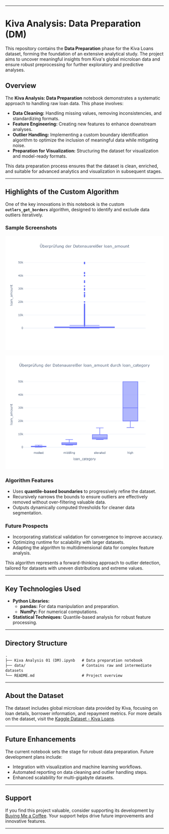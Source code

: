 
---

# Kiva Analysis: Data Preparation (DM)

This repository contains the **Data Preparation** phase for the Kiva Loans dataset, forming the foundation of an extensive analytical study. The project aims to uncover meaningful insights from Kiva's global microloan data and ensure robust preprocessing for further exploratory and predictive analyses.

## Overview

The **Kiva Analysis: Data Preparation** notebook demonstrates a systematic approach to handling raw loan data. This phase involves:

- **Data Cleaning:** Handling missing values, removing inconsistencies, and standardizing formats.
- **Feature Engineering:** Creating new features to enhance downstream analyses.
- **Outlier Handling:** Implementing a custom boundary identification algorithm to optimize the inclusion of meaningful data while mitigating noise.
- **Preparation for Visualization:** Structuring the dataset for visualization and model-ready formats.

This data preparation process ensures that the dataset is clean, enriched, and suitable for advanced analytics and visualization in subsequent stages.

---

## Highlights of the Custom Algorithm

One of the key innovations in this notebook is the custom **`outlers_get_borders`** algorithm, designed to identify and exclude data outliers iteratively. 

### Sample Screenshots
![Befor Outlier Handling](boxplot3.png)

![After](boxplot4.png)


### **Algorithm Features**
- Uses **quantile-based boundaries** to progressively refine the dataset.
- Recursively narrows the bounds to ensure outliers are effectively removed without over-filtering valuable data.
- Outputs dynamically computed thresholds for cleaner data segmentation.

### **Future Prospects**
- Incorporating statistical validation for convergence to improve accuracy.
- Optimizing runtime for scalability with larger datasets.
- Adapting the algorithm to multidimensional data for complex feature analysis.

This algorithm represents a forward-thinking approach to outlier detection, tailored for datasets with uneven distributions and extreme values.

---

## Key Technologies Used

- **Python Libraries:**
  - **pandas:** For data manipulation and preparation.
  - **NumPy:** For numerical computations.
- **Statistical Techniques:** Quantile-based analysis for robust feature processing.

---

## Directory Structure

```plaintext
.
├── Kiva Analysis 01 (DM).ipynb   # Data preparation notebook
├── data/                         # Contains raw and intermediate datasets
└── README.md                     # Project overview
```

---

## About the Dataset

The dataset includes global microloan data provided by Kiva, focusing on loan details, borrower information, and repayment metrics. For more details on the dataset, visit the [Kaggle Dataset - Kiva Loans](https://www.kaggle.com/datasets/kiva/data-science-for-good-kiva-crowdfunding).

---

## Future Enhancements

The current notebook sets the stage for robust data preparation. Future development plans include:
- Integration with visualization and machine learning workflows.
- Automated reporting on data cleaning and outlier handling steps.
- Enhanced scalability for multi-gigabyte datasets.

---

## Support

If you find this project valuable, consider supporting its development by [Buying Me a Coffee](https://www.buymeacoffee.com/whellcome). Your support helps drive future improvements and innovative features.

---
